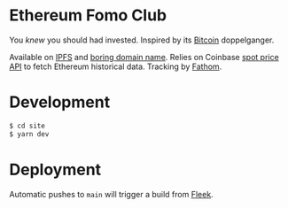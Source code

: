 # Ethereum Fomo Club

You _knew_ you should had invested. Inspired by its [Bitcoin](https://bitcoinfomo.club/) doppelganger.

Available on [IPFS](https://ipfs.fleek.co/ipfs/QmYki6oQRsMc1FxfZWTZAgi3rMZySBYXb3W5TdtGxN4dpk) and [boring domain name](https://ethereumfomo.club/). Relies on Coinbase [spot price API](https://developers.coinbase.com/api/v2#get-spot-price) to fetch Ethereum historical data. Tracking by [Fathom](https://usefathom.com/).

# Development

```sh
$ cd site
$ yarn dev
```

# Deployment

Automatic pushes to `main` will trigger a build from [Fleek](https://fleek.co/).
